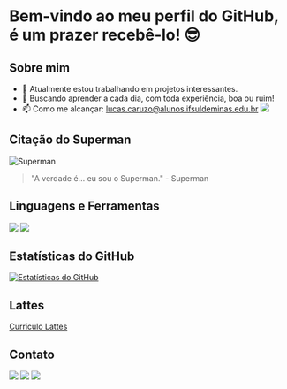 # Bem-vindo ao meu perfil do GitHub, é um prazer recebê-lo! 😎

## Sobre mim
- 🔭 Atualmente estou trabalhando em projetos interessantes.
- 🥑 Buscando aprender a cada dia, com toda experiência, boa ou ruim!
- 📫 Como me alcançar: [lucas.caruzo@alunos.ifsuldeminas.edu.br](mailto:lucas.caruzo@alunos.ifsuldeminas.edu.br) [![](https://img.shields.io/badge/-Email-red?style=flat-square&logo=gmail&logoColor=white)](mailto:lucas.caruzo@alunos.ifsuldeminas.edu.br)

## Citação do Superman
![Superman]([https://drive.google.com/file/d/1yQMxncVmWKg3l253btA42lDE-RYsr5oI/view?usp=sharing](https://www.google.com/url?sa=i&url=https%3A%2F%2Flogodownload.org%2Fsuperman-logo-super-homem-logo%2F&psig=AOvVaw2L5r7swRlKRmCF8a3Pspnw&ust=1719522819490000&source=images&cd=vfe&opi=89978449&ved=0CBEQjRxqFwoTCMCPgNaX-oYDFQAAAAAdAAAAABAE))
> "A verdade é... eu sou o Superman." - Superman

## Linguagens e Ferramentas
[![](https://img.shields.io/badge/-Python-blue?style=flat-square&logo=python&logoColor=white)](https://www.python.org/)
[![](https://img.shields.io/badge/-SQL-blue?style=flat-square&logo=postgresql&logoColor=white)](https://www.postgresql.org/)

## Estatísticas do GitHub
[![Estatísticas do GitHub](https://github-readme-stats.vercel.app/api?username=lcaruzo007&show_icons=true&theme=dark)](https://github.com/lcaruzo007)

## Lattes
[Currículo Lattes](https://lattes.cnpq.br/0618711299993791)

## Contato
[![](https://img.shields.io/badge/-LinkedIn-blue?style=flat-square&logo=linkedin&logoColor=white)](https://www.linkedin.com/in/lucascaruzo/)
[![](https://img.shields.io/badge/-Instagram-purple?style=flat-square&logo=instagram&logoColor=white)](https://www.instagram.com/l.caruzo/)
[![](https://img.shields.io/badge/-Email-red?style=flat-square&logo=gmail&logoColor=white)](mailto:lucas.caruzo@alunos.ifsuldeminas.edu.br)
